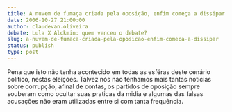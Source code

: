 ```yaml
---
title: A nuvem de fumaça criada pela oposição, enfim começa a dissipar!
date: 2006-10-27 21:00:00
author: claudevan.oliveira
debate: Lula X Alckmin: quem venceu o debate?
slug: a-nuvem-de-fumaca-criada-pela-oposicao-enfim-comeca-a-dissipar
status: publish 
type: post
---
```


Pena que isto não tenha acontecido em todas as esféras deste cenário político, nestas eleições. Talvez nós não tenhamos mais tantas notícias sobre corrupção, afinal de contas, os partidos de oposição sempre souberam como ocultar suas praticas da midia e algumas das falsas acusações não eram utilizadas entre si com tanta frequência.
